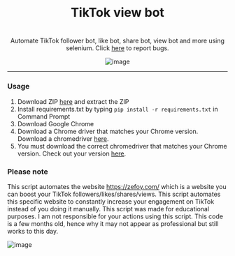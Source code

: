 <br/>
<div align="center">
   
# TikTok view bot
<h1>
</h1>
Automate TikTok follower bot, like bot, share bot, view bot and more using selenium. Click <a href="https://github.com/">here</a> to report bugs.

![image](https://user-images.githubusercontent.com/103281345/166081404-2ca2610e-90d7-44ee-bda5-66bb714dde24.png)
  
   
</div>   
 
   
-------------------------------------- 

### Usage 
 

1. Download ZIP <a href="https://github.com/">here</a> and extract the ZIP
2. Install requirements.txt by typing `pip install -r requirements.txt` in Command Prompt
3. Download Google Chrome
4. Download a Chrome driver that matches your Chrome version. Download a chromedriver <a href="https://chromedriver.chromium.org/downloads">here</a>.
5. You must download the correct chromedriver that matches your Chrome version. Check out your version <a href="https://www.google.com/chrome/update/">here</a>.

### Please note 

This script automates the website https://zefoy.com/ which is a website you can boost your TikTok followers/likes/shares/views. This script automates this specific website to constantly increase your engagement on TikTok instead of you doing it manually. This script was made for educational purposes. I am not responsible for your actions using this script. This code is a few months old, hence why it may not appear as professional but still works to this day.

 ![image](https://media.discordapp.net/attachments/1029014776711487531/1029091877150007367/unknown.png)
